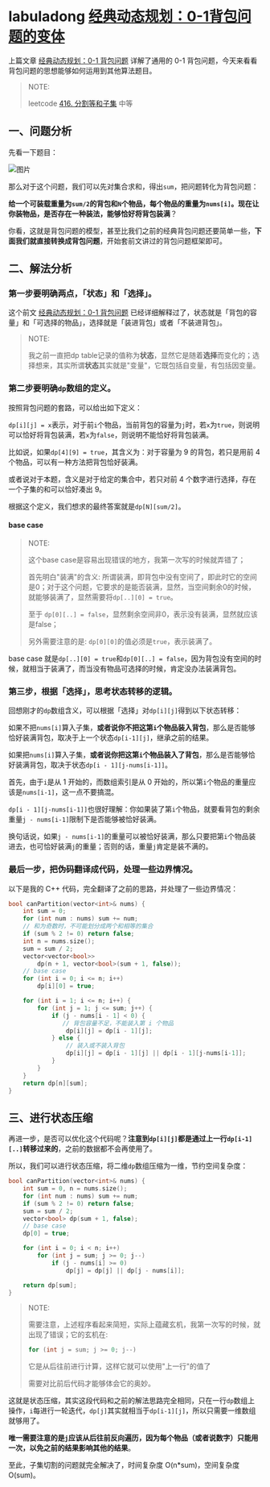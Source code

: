 # labuladong [经典动态规划：0-1背包问题的变体](https://mp.weixin.qq.com/s/OzdkF30p5BHelCi6inAnNg)

上篇文章 [经典动态规划：0-1 背包问题](http://mp.weixin.qq.com/s?__biz=MzAxODQxMDM0Mw==&mid=2247485064&idx=1&sn=550705eb67f5e71487c8b218382919d6&chksm=9bd7f880aca071962a5a17d0f85d979d6f0c5a5ce32c84b8fee88e36d451f9ccb3bb47b88f78&scene=21#wechat_redirect) 详解了通用的 0-1 背包问题，今天来看看背包问题的思想能够如何运用到其他算法题目。

> NOTE: 
>
> leetcode [416. 分割等和子集](https://leetcode-cn.com/problems/partition-equal-subset-sum/) 中等
>
> 

## 一、问题分析

先看一下题目：

![图片](https://mmbiz.qpic.cn/sz_mmbiz_png/gibkIz0MVqdH4BiajD8HeXJSPSVviccPkjLAJxmP9Kto2Uqwjtv0AOYx9brfPaeSicxYPpjFzKarQygiaKGHYyV7F4w/640?wx_fmt=png&tp=webp&wxfrom=5&wx_lazy=1&wx_co=1)



那么对于这个问题，我们可以先对集合求和，得出`sum`，把问题转化为背包问题：

**给一个可装载重量为`sum/2`的背包和`N`个物品，每个物品的重量为`nums[i]`。现在让你装物品，是否存在一种装法，能够恰好将背包装满**？

你看，这就是背包问题的模型，甚至比我们之前的经典背包问题还要简单一些，**下面我们就直接转换成背包问题**，开始套前文讲过的背包问题框架即可。

## 二、解法分析

### **第一步要明确两点，「状态」和「选择」**。

这个前文 [经典动态规划：0-1 背包问题](http://mp.weixin.qq.com/s?__biz=MzAxODQxMDM0Mw==&mid=2247485064&idx=1&sn=550705eb67f5e71487c8b218382919d6&chksm=9bd7f880aca071962a5a17d0f85d979d6f0c5a5ce32c84b8fee88e36d451f9ccb3bb47b88f78&scene=21#wechat_redirect) 已经详细解释过了，状态就是「背包的容量」和「可选择的物品」，选择就是「装进背包」或者「不装进背包」。

> NOTE: 
>
> 我之前一直把dp table记录的值称为**状态**，显然它是随着**选择**而变化的；选择想来，其实所谓**状态**其实就是"变量"，它既包括自变量，有包括因变量。

### **第二步要明确`dp`数组的定义**。

按照背包问题的套路，可以给出如下定义：

`dp[i][j] = x`表示，对于前`i`个物品，当前背包的容量为`j`时，若`x`为`true`，则说明可以恰好将背包装满，若`x`为`false`，则说明不能恰好将背包装满。

比如说，如果`dp[4][9] = true`，其含义为：对于容量为 9 的背包，若只是用前 4 个物品，可以有一种方法把背包恰好装满。

或者说对于本题，含义是对于给定的集合中，若只对前 4 个数字进行选择，存在一个子集的和可以恰好凑出 9。

根据这个定义，我们想求的最终答案就是`dp[N][sum/2]`。

#### base case

> NOTE: 
>
> 这个base case是容易出现错误的地方，我第一次写的时候就弄错了；
>
> 首先明白"装满"的含义: 所谓装满，即背包中没有空间了，即此时它的空间是0；对于这个问题，它要求的是能否装满，显然，当空间剩余0的时候，就能够装满了，显然需要将`dp[..][0] = true`。
>
> 至于 `dp[0][..] = false`，显然剩余空间非0，表示没有装满，显然就应该是false；
>
> 另外需要注意的是: `dp[0][0]`的值必须是`true`，表示装满了。
>
> 

base case 就是`dp[..][0] = true`和`dp[0][..] = false`，因为背包没有空间的时候，就相当于装满了，而当没有物品可选择的时候，肯定没办法装满背包。

### **第三步，根据「选择」，思考状态转移的逻辑**。

回想刚才的`dp`数组含义，可以根据「选择」对`dp[i][j]`得到以下状态转移：

如果不把`nums[i]`算入子集，**或者说你不把这第`i`个物品装入背包**，那么是否能够恰好装满背包，取决于上一个状态`dp[i-1][j]`，继承之前的结果。

如果把`nums[i]`算入子集，**或者说你把这第`i`个物品装入了背包**，那么是否能够恰好装满背包，取决于状态`dp[i - 1][j-nums[i-1]]`。

首先，由于`i`是从 1 开始的，而数组索引是从 0 开始的，所以第`i`个物品的重量应该是`nums[i-1]`，这一点不要搞混。

`dp[i - 1][j-nums[i-1]]`也很好理解：你如果装了第`i`个物品，就要看背包的剩余重量`j - nums[i-1]`限制下是否能够被恰好装满。

换句话说，如果`j - nums[i-1]`的重量可以被恰好装满，那么只要把第`i`个物品装进去，也可恰好装满`j`的重量；否则的话，重量`j`肯定是装不满的。

### **最后一步，把伪码翻译成代码，处理一些边界情况**。

以下是我的 C++ 代码，完全翻译了之前的思路，并处理了一些边界情况：

```C++
bool canPartition(vector<int>& nums) {
    int sum = 0;
    for (int num : nums) sum += num;
    // 和为奇数时，不可能划分成两个和相等的集合
    if (sum % 2 != 0) return false;
    int n = nums.size();
    sum = sum / 2;
    vector<vector<bool>> 
        dp(n + 1, vector<bool>(sum + 1, false));
    // base case
    for (int i = 0; i <= n; i++)
        dp[i][0] = true;

    for (int i = 1; i <= n; i++) {
        for (int j = 1; j <= sum; j++) {
            if (j - nums[i - 1] < 0) {
               // 背包容量不足，不能装入第 i 个物品
                dp[i][j] = dp[i - 1][j]; 
            } else {
                // 装入或不装入背包
                dp[i][j] = dp[i - 1][j] || dp[i - 1][j-nums[i-1]];
            }
        }
    }
    return dp[n][sum];
}
```

## 三、进行状态压缩

再进一步，是否可以优化这个代码呢？**注意到`dp[i][j]`都是通过上一行`dp[i-1][..]`转移过来的**，之前的数据都不会再使用了。

所以，我们可以进行状态压缩，将二维`dp`数组压缩为一维，节约空间复杂度：

```C++
bool canPartition(vector<int>& nums) {
    int sum = 0, n = nums.size();
    for (int num : nums) sum += num;
    if (sum % 2 != 0) return false;
    sum = sum / 2;
    vector<bool> dp(sum + 1, false);
    // base case
    dp[0] = true;

    for (int i = 0; i < n; i++) 
        for (int j = sum; j >= 0; j--) 
            if (j - nums[i] >= 0) 
                dp[j] = dp[j] || dp[j - nums[i]];

    return dp[sum];
}
```

> NOTE: 
>
> 需要注意，上述程序看起来简短，实际上蕴藏玄机，我第一次写的时候，就出现了错误；它的玄机在:
>
> ```C++
> for (int j = sum; j >= 0; j--)
> ```
>
> 它是从后往前进行计算，这样它就可以使用"上一行"的值了
>
> 需要对比前后代码才能够体会它的奥妙。

这就是状态压缩，其实这段代码和之前的解法思路完全相同，只在一行`dp`数组上操作，`i`每进行一轮迭代，`dp[j]`其实就相当于`dp[i-1][j]`，所以只需要一维数组就够用了。

**唯一需要注意的是`j`应该从后往前反向遍历，因为每个物品（或者说数字）只能用一次，以免之前的结果影响其他的结果**。

至此，子集切割的问题就完全解决了，时间复杂度 O(n*sum)，空间复杂度 O(sum)。 